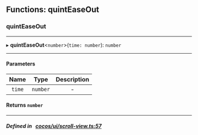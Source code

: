 ## Functions: quintEaseOut

### quintEaseOut


___
▸ **quintEaseOut**<`number`\>(`time: number`): `number`
___


#### Parameters

| Name | Type | Description |
| :------: | :------: | :------: |
| `time` | `number` | - |

#### Returns `number` 
___


##### Defined in &nbsp;   [cocos/ui/scroll-view.ts:57](https://github.com/cocos-creator/engine/blob/c7bf6b8a9/cocos/ui/scroll-view.ts#L57)&nbsp;
